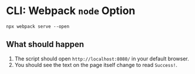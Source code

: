 # CLI: Webpack `node` Option

```shell
npx webpack serve --open
```

## What should happen

1. The script should open `http://localhost:8080/` in your default browser.
2. You should see the text on the page itself change to read `Success!`.
